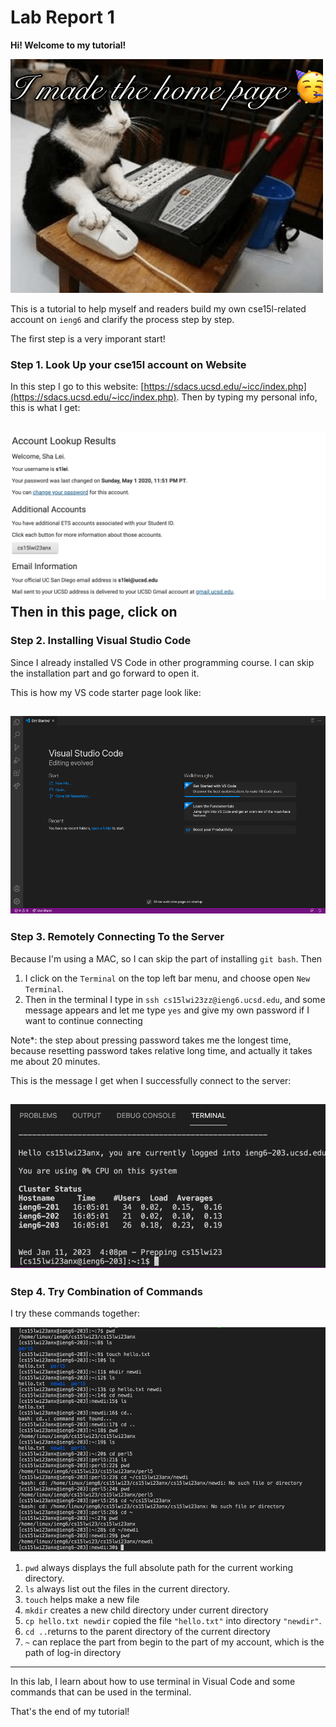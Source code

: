 # Lab Report 1

**Hi! Welcome to my tutorial!**

![Image](lab1-welcome.png)

This is a tutorial to help myself and readers build my own cse15l-related account on `ieng6` and clarify the process step by step.

The first step is a very imporant start!
### Step 1. Look Up your cse15l account on Website
In this step I go to this website: [https://sdacs.ucsd.edu/~icc/index.php](https://sdacs.ucsd.edu/~icc/index.php). 
Then by typing my personal info, this is what I get:

![Image](lab1-1.png)
Then in this page, click on 
---
### Step 2. Installing Visual Studio Code
Since I already installed VS Code in other programming course. I can skip the installation part and go forward to open it.

This is how my VS code starter page look like:

![Image](lab1-2.png)
---
### Step 3. Remotely Connecting To the Server
Because I'm using a MAC, so I can skip the part of installing `git bash`. Then 
1. I click on the `Terminal` on the top left bar menu, and choose open `New Terminal`.
2. Then in the terminal I type in `ssh cs15lwi23zz@ieng6.ucsd.edu`, and some message appears and let me type `yes` and give my own password if I want to continue connecting

Note*: the step about pressing password takes me the longest time, because resetting password takes relative long time, and actually it takes me about 20 minutes.

This is the message I get when I successfully connect to the server:

![Image](lab1-3.png)
---
### Step 4. Try Combination of Commands
I try these commands together:

![Image](lab1-4.png)

1. `pwd` always displays the full absolute path for the current working directory.
2. `ls` always list out the files in the current directory.
3. `touch` helps make a new file
4. `mkdir` creates a new child directory under current directory
5. `cp hello.txt newdir` copied the file `"hello.txt"` into directory `"newdir"`.
6. `cd ..`returns to the parent directory of the current directory
7. `~` can replace the part from begin to the part of my account, which is the path of log-in directory

---
In this lab, I learn about how to use terminal in Visual Code and some commands that can be used in the terminal.

That's the end of my tutorial!
